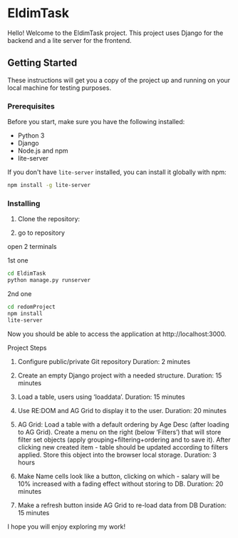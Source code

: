 # EldimTask

Hello! Welcome to the EldimTask project. This project uses Django for the backend and a lite server for the frontend.

## Getting Started

These instructions will get you a copy of the project up and running on your local machine for testing purposes.

### Prerequisites

Before you start, make sure you have the following installed:

- Python 3
- Django
- Node.js and npm
- lite-server

If you don't have `lite-server` installed, you can install it globally with npm:

```bash
npm install -g lite-server
```


### Installing

1. Clone the repository:

2. go to repository

open 2 terminals

1st one

```bash
cd EldimTask
python manage.py runserver
```

2nd one
```bash
cd redomProject
npm install
lite-server
```

Now you should be able to access the application at http://localhost:3000.

Project Steps

1. Configure public/private Git repository
Duration: 2 minutes

2. Create an empty Django project with a needed structure.
Duration: 15 minutes

3. Load a table, users using ‘loaddata’.
Duration: 15 minutes

4. Use RE:DOM and AG Grid to display it to the user.
Duration: 20 minutes

5. AG Grid: Load a table with a default ordering by Age Desc (after loading to AG Grid).
Create a menu on the right (below ‘Filters’) that will store filter set objects (apply grouping+filtering+ordering and to save it). After clicking new created item - table should be updated according to filters applied. Store this object into the browser local storage. Duration: 3 hours

6. Make Name cells look like a button, clicking on which - salary will be 10% increased with a fading effect without storing to DB.
Duration: 20 minutes

7. Make a refresh button inside AG Grid to re-load data from DB
Duration: 15 minutes

I hope you will enjoy exploring my work!
